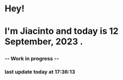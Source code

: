 <h1>Hey!<h1>

<p>I'm Jiacinto and today is 12 September, 2023 .<p>


<h3> -- Work in progress -- <h3> 


<p> last update today at 17:36:13 <p>